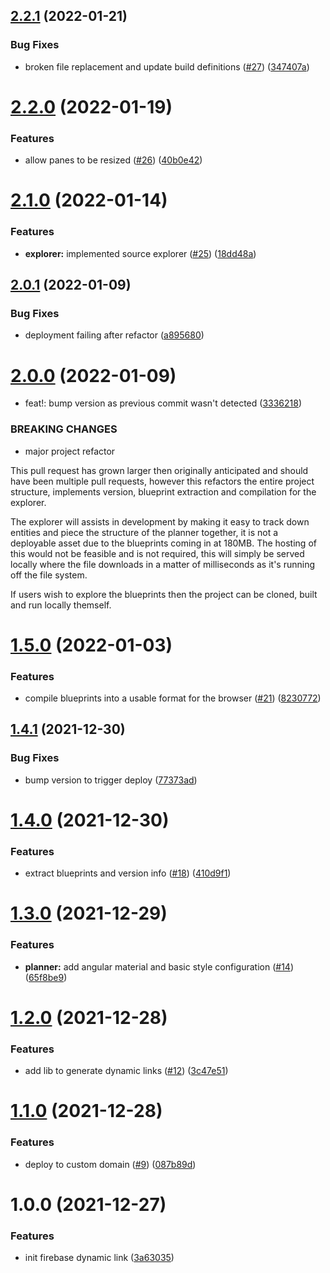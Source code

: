 ## [2.2.1](https://github.com/myth-tools/planner/compare/v2.2.0...v2.2.1) (2022-01-21)


### Bug Fixes

* broken file replacement and update build definitions ([#27](https://github.com/myth-tools/planner/issues/27)) ([347407a](https://github.com/myth-tools/planner/commit/347407aa06f653ea4f074e6a90e8294196c03baa))

# [2.2.0](https://github.com/myth-tools/planner/compare/v2.1.0...v2.2.0) (2022-01-19)


### Features

* allow panes to be resized ([#26](https://github.com/myth-tools/planner/issues/26)) ([40b0e42](https://github.com/myth-tools/planner/commit/40b0e42686032569db5b4f84d8bab5932660a543))

# [2.1.0](https://github.com/myth-tools/planner/compare/v2.0.1...v2.1.0) (2022-01-14)


### Features

* **explorer:** implemented source explorer ([#25](https://github.com/myth-tools/planner/issues/25)) ([18dd48a](https://github.com/myth-tools/planner/commit/18dd48a47cf7cf61eaffb7828f097a4b77c6e9ee))

## [2.0.1](https://github.com/myth-tools/planner/compare/v2.0.0...v2.0.1) (2022-01-09)


### Bug Fixes

* deployment failing after refactor ([a895680](https://github.com/myth-tools/planner/commit/a895680b1185717624804404f199c8798b4d4fc4))

# [2.0.0](https://github.com/myth-tools/planner/compare/v1.5.0...v2.0.0) (2022-01-09)


* feat!: bump version as previous commit wasn't detected ([3336218](https://github.com/myth-tools/planner/commit/33362189da10c28c093696ce624d269211ee0657))


### BREAKING CHANGES

* major project refactor

This pull request has grown larger then originally anticipated and should have been multiple pull requests, however this refactors the entire project structure, implements version, blueprint extraction and compilation for the explorer.

The explorer will assists in development by making it easy to track down entities and piece the structure of the planner together, it is not a deployable asset due to the blueprints coming in at 180MB. The hosting of this would not be feasible and is not required, this will simply be served locally where the file downloads in a matter of milliseconds as it's running off the file system.

If users wish to explore the blueprints then the project can be cloned, built and run locally themself.

# [1.5.0](https://github.com/myth-tools/planner/compare/v1.4.1...v1.5.0) (2022-01-03)


### Features

* compile blueprints into a usable format for the browser ([#21](https://github.com/myth-tools/planner/issues/21)) ([8230772](https://github.com/myth-tools/planner/commit/82307722c6e98d8305ac646a640054805ae4bf7b))

## [1.4.1](https://github.com/myth-tools/planner/compare/v1.4.0...v1.4.1) (2021-12-30)


### Bug Fixes

* bump version to trigger deploy ([77373ad](https://github.com/myth-tools/planner/commit/77373ad6f09d7fb622c761fd657458ff59b3a9be))

# [1.4.0](https://github.com/myth-tools/planner/compare/v1.3.0...v1.4.0) (2021-12-30)


### Features

* extract blueprints and version info ([#18](https://github.com/myth-tools/planner/issues/18)) ([410d9f1](https://github.com/myth-tools/planner/commit/410d9f13dd871c4f77e1a7fa06e03a2490af47e0))

# [1.3.0](https://github.com/myth-tools/planner/compare/v1.2.0...v1.3.0) (2021-12-29)


### Features

* **planner:** add angular material and basic style configuration ([#14](https://github.com/myth-tools/planner/issues/14)) ([65f8be9](https://github.com/myth-tools/planner/commit/65f8be9d78e83efa0feed0063b694f1c666560b6))

# [1.2.0](https://github.com/myth-tools/planner/compare/v1.1.0...v1.2.0) (2021-12-28)


### Features

* add lib to generate dynamic links ([#12](https://github.com/myth-tools/planner/issues/12)) ([3c47e51](https://github.com/myth-tools/planner/commit/3c47e5167a997e49136b627834d91359b44a993e))

# [1.1.0](https://github.com/myth-tools/planner/compare/v1.0.0...v1.1.0) (2021-12-28)


### Features

* deploy to custom domain ([#9](https://github.com/myth-tools/planner/issues/9)) ([087b89d](https://github.com/myth-tools/planner/commit/087b89d15a53b175419028d8f0b5f1df1723753e))


# 1.0.0 (2021-12-27)


### Features

* init firebase dynamic link ([3a63035](https://github.com/myth-tools/planner/commit/3a63035e6bf0211eb05dedd4c3881acda70392f6))
